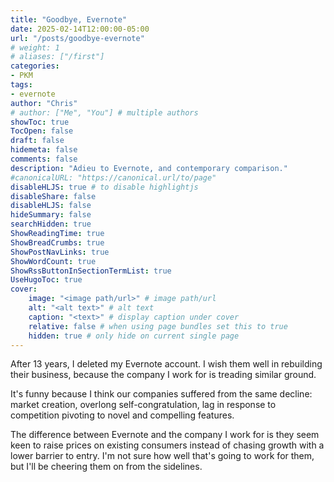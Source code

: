 ```yaml
---
title: "Goodbye, Evernote"
date: 2025-02-14T12:00:00-05:00
url: "/posts/goodbye-evernote"
# weight: 1
# aliases: ["/first"]
categories:
- PKM
tags:
- evernote
author: "Chris"
# author: ["Me", "You"] # multiple authors
showToc: true
TocOpen: false
draft: false
hidemeta: false
comments: false
description: "Adieu to Evernote, and contemporary comparison."
#canonicalURL: "https://canonical.url/to/page"
disableHLJS: true # to disable highlightjs
disableShare: false
disableHLJS: false
hideSummary: false
searchHidden: true
ShowReadingTime: true
ShowBreadCrumbs: true
ShowPostNavLinks: true
ShowWordCount: true
ShowRssButtonInSectionTermList: true
UseHugoToc: true
cover:
    image: "<image path/url>" # image path/url
    alt: "<alt text>" # alt text
    caption: "<text>" # display caption under cover
    relative: false # when using page bundles set this to true
    hidden: true # only hide on current single page
---
```

After 13 years, I deleted my Evernote account. I wish them well in rebuilding
their business, because the company I work for is treading similar ground.

It's funny because I think our companies suffered from the same decline: market
creation, overlong self-congratulation, lag in response to competition pivoting
to novel and compelling features.

The difference between Evernote and the company I work for is they seem keen to
raise prices on existing consumers instead of chasing growth with a lower
barrier to entry. I'm not sure how well that's going to work for them, but I'll
be cheering them on from the sidelines.
